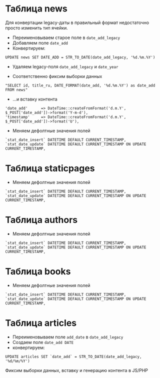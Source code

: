 # Таблица news

Для конвертации legacy-даты в правильный формат недостаточно просто изменить тип ячейки. 

- Переименовываем старое поле в `date_add_legacy`
- Добавляем поле `date_add`
- Конвертируем:
```
UPDATE news SET DATE_ADD = STR_TO_DATE(date_add_legacy, '%d.%m.%Y')
```
- Удаляем legacy-поля `date_add_legacy` и `date_year`

- Соответственно фиксим выборки данных
```
"SELECT id, title_ru, DATE_FORMAT(date_add, '%d.%m.%Y') as date_add FROM news"
```
- ...и вставку контента
```
'date_add'      => DateTime::createFromFormat('d.m.Y', $_POST['date_add'])->format('Y-m-d'),
'timestamp'     => DateTime::createFromFormat('d.m.Y', $_POST['date_add'])->format('U'),
```
- Меняем дефолтные значения полей 
```
`stat_date_insert` DATETIME DEFAULT CURRENT_TIMESTAMP,
`stat_date_update` DATETIME DEFAULT CURRENT_TIMESTAMP ON UPDATE CURRENT_TIMESTAMP,
```

# Таблица staticpages

- Меняем дефолтные значения полей 
```
`stat_date_insert` DATETIME DEFAULT CURRENT_TIMESTAMP,
`stat_date_update` DATETIME DEFAULT CURRENT_TIMESTAMP ON UPDATE CURRENT_TIMESTAMP,
```

# Таблица authors 

- Меняем дефолтные значения полей 
```
`stat_date_insert` DATETIME DEFAULT CURRENT_TIMESTAMP,
`stat_date_update` DATETIME DEFAULT CURRENT_TIMESTAMP ON UPDATE CURRENT_TIMESTAMP,
```

# Таблица books

- Меняем дефолтные значения полей 
```
`stat_date_insert` DATETIME DEFAULT CURRENT_TIMESTAMP,
`stat_date_update` DATETIME DEFAULT CURRENT_TIMESTAMP ON UPDATE CURRENT_TIMESTAMP,
```

# Таблица articles

- Переименовываем поле `add_date` в `date_add_legacy`
- Создаем поле `date_add DATE`
- конвертируем:
```
UPDATE articles SET `date_add` = STR_TO_DATE(date_add_legacy, '%d/%m/%Y')
```

Фиксим выборки данных, вставку и генерацию контента в JS/PHP

